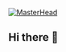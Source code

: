 [![MasterHead](https://media2.giphy.com/headers/GitHub/w8ZJLtJbmuph.gif)](https://avatars.githubusercontent.com/u/183818472?v=4)
## Hi there 👋

<!--
**bijinalex/bijinalex** is a ✨ _special_ ✨ repository because its `README.md` (this file) appears on your GitHub profile.

Here are some ideas to get you started:

- 🔭 I’m currently working on ...
- 🌱 I’m currently learning ...
- 👯 I’m looking to collaborate on ...
- 🤔 I’m looking for help with ...
- 💬 Ask me about ...
- 📫 How to reach me: ...
- 😄 Pronouns: ...
- ⚡ Fun fact: ...
-->
